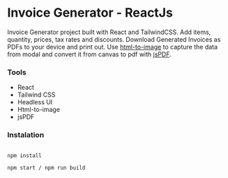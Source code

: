 # Invoice Generator - ReactJs

Invoice Generator project built with React and TailwindCSS. Add items, quantity, prices, tax rates and discounts. Download Generated Invoices as PDFs to your device and print out. Use [html-to-image](https://github.com/bubkoo/html-to-image) to capture the data from modal and convert it from canvas to pdf with [jsPDF](https://github.com/parallax/jsPDF).

### Tools

- React
- Tailwind CSS
- Headless UI
- Html-to-image
- jsPDF

### Instalation

```

npm install

npm start / npm run build
```

